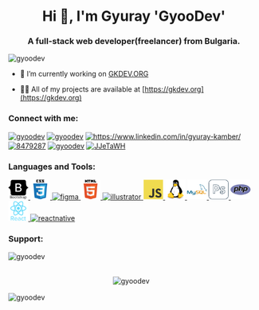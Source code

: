 <h1 align="center">Hi 👋, I'm Gyuray 'GyooDev'</h1>
<h3 align="center">A full-stack web developer(freelancer) from Bulgaria.</h3>

<p align="left"> <img src="https://komarev.com/ghpvc/?username=gyoodev&label=Profile%20views&color=0e75b6&style=flat" alt="gyoodev" /> </p>

- 🔭 I’m currently working on [GKDEV.ORG](https://gkdev.org)

- 👨‍💻 All of my projects are available at [https://gkdev.org](https://gkdev.org)

<h3 align="left">Connect with me:</h3>
<p align="left">
<a href="https://codepen.io/gyoodev" target="blank"><img align="center" src="https://raw.githubusercontent.com/rahuldkjain/github-profile-readme-generator/master/src/images/icons/Social/codepen.svg" alt="gyoodev" height="30" width="40" /></a>
<a href="https://dev.to/gyoodev" target="blank"><img align="center" src="https://raw.githubusercontent.com/rahuldkjain/github-profile-readme-generator/master/src/images/icons/Social/devto.svg" alt="gyoodev" height="30" width="40" /></a>
<a href="https://linkedin.com/in/https://www.linkedin.com/in/gyuray-kamber/" target="blank"><img align="center" src="https://raw.githubusercontent.com/rahuldkjain/github-profile-readme-generator/master/src/images/icons/Social/linked-in-alt.svg" alt="https://www.linkedin.com/in/gyuray-kamber/" height="30" width="40" /></a>
<a href="https://stackoverflow.com/users/8479287" target="blank"><img align="center" src="https://raw.githubusercontent.com/rahuldkjain/github-profile-readme-generator/master/src/images/icons/Social/stack-overflow.svg" alt="8479287" height="30" width="40" /></a>
<a href="https://instagram.com/gyoodev" target="blank"><img align="center" src="https://raw.githubusercontent.com/rahuldkjain/github-profile-readme-generator/master/src/images/icons/Social/instagram.svg" alt="gyoodev" height="30" width="40" /></a>
<a href="https://discord.gg/JJeTaWH" target="blank"><img align="center" src="https://raw.githubusercontent.com/rahuldkjain/github-profile-readme-generator/master/src/images/icons/Social/discord.svg" alt="JJeTaWH" height="30" width="40" /></a>
</p>

<h3 align="left">Languages and Tools:</h3>
<p align="left"> <a href="https://getbootstrap.com" target="_blank" rel="noreferrer"> <img src="https://raw.githubusercontent.com/devicons/devicon/master/icons/bootstrap/bootstrap-plain-wordmark.svg" alt="bootstrap" width="40" height="40"/> </a> <a href="https://www.w3schools.com/css/" target="_blank" rel="noreferrer"> <img src="https://raw.githubusercontent.com/devicons/devicon/master/icons/css3/css3-original-wordmark.svg" alt="css3" width="40" height="40"/> </a> <a href="https://www.figma.com/" target="_blank" rel="noreferrer"> <img src="https://www.vectorlogo.zone/logos/figma/figma-icon.svg" alt="figma" width="40" height="40"/> </a> <a href="https://www.w3.org/html/" target="_blank" rel="noreferrer"> <img src="https://raw.githubusercontent.com/devicons/devicon/master/icons/html5/html5-original-wordmark.svg" alt="html5" width="40" height="40"/> </a> <a href="https://www.adobe.com/in/products/illustrator.html" target="_blank" rel="noreferrer"> <img src="https://www.vectorlogo.zone/logos/adobe_illustrator/adobe_illustrator-icon.svg" alt="illustrator" width="40" height="40"/> </a> <a href="https://developer.mozilla.org/en-US/docs/Web/JavaScript" target="_blank" rel="noreferrer"> <img src="https://raw.githubusercontent.com/devicons/devicon/master/icons/javascript/javascript-original.svg" alt="javascript" width="40" height="40"/> </a> <a href="https://www.linux.org/" target="_blank" rel="noreferrer"> <img src="https://raw.githubusercontent.com/devicons/devicon/master/icons/linux/linux-original.svg" alt="linux" width="40" height="40"/> </a> <a href="https://www.mysql.com/" target="_blank" rel="noreferrer"> <img src="https://raw.githubusercontent.com/devicons/devicon/master/icons/mysql/mysql-original-wordmark.svg" alt="mysql" width="40" height="40"/> </a> <a href="https://www.photoshop.com/en" target="_blank" rel="noreferrer"> <img src="https://raw.githubusercontent.com/devicons/devicon/master/icons/photoshop/photoshop-line.svg" alt="photoshop" width="40" height="40"/> </a> <a href="https://www.php.net" target="_blank" rel="noreferrer"> <img src="https://raw.githubusercontent.com/devicons/devicon/master/icons/php/php-original.svg" alt="php" width="40" height="40"/> </a> <a href="https://reactjs.org/" target="_blank" rel="noreferrer"> <img src="https://raw.githubusercontent.com/devicons/devicon/master/icons/react/react-original-wordmark.svg" alt="react" width="40" height="40"/> </a> <a href="https://reactnative.dev/" target="_blank" rel="noreferrer"> <img src="https://reactnative.dev/img/header_logo.svg" alt="reactnative" width="40" height="40"/> </a> </p>

<h3 align="left">Support:</h3>
<p><a href="https://www.buymeacoffee.com/gyoodev"> <img align="left" src="https://cdn.buymeacoffee.com/buttons/v2/default-yellow.png" height="50" width="210" alt="gyoodev" /></a></p><br><br>

<p><img align="center" src="https://github-readme-stats.vercel.app/api/top-langs?username=gyoodev&show_icons=true&locale=en&layout=compact" alt="gyoodev" /></p>

<p><img align="center" src="https://github-readme-streak-stats.herokuapp.com/?user=gyoodev&" alt="gyoodev" /></p>
